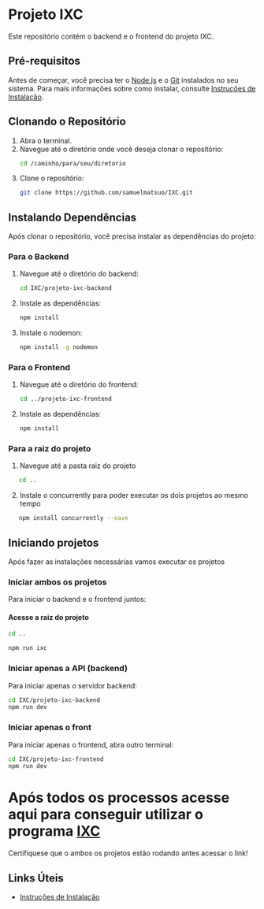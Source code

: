 # Projeto IXC

Este repositório contém o backend e o frontend do projeto IXC.

## Pré-requisitos

Antes de começar, você precisa ter o [Node.js](https://nodejs.org/) e o [Git](https://git-scm.com/) instalados no seu sistema. Para mais informações sobre como instalar, consulte [Instruções de Instalação](README_links.md).

## Clonando o Repositório

1. Abra o terminal.
2. Navegue até o diretório onde você deseja clonar o repositório:
   ```bash
   cd /caminho/para/seu/diretorio
   ```
3. Clone o repositório:
   ```bash
   git clone https://github.com/samuelmatsuo/IXC.git
   ```

## Instalando Dependências

Após clonar o repositório, você precisa instalar as dependências do projeto:

### Para o Backend

1. Navegue até o diretório do backend:
   ```bash
   cd IXC/projeto-ixc-backend
   ```
2. Instale as dependências:
   ```bash
   npm install
   ```
3. Instale o nodemon:
   ```bash
   npm install -g nodemon

### Para o Frontend

1. Navegue até o diretório do frontend:
   ```bash
   cd ../projeto-ixc-frontend
   ```
2. Instale as dependências:
   ```bash
   npm install
   ```
### Para a raiz do projeto
1. Navegue até a pasta raiz do projeto
```bash
   cd ..
  ```
2. Instale o concurrently para poder executar os dois projetos ao mesmo tempo
```bash
   npm install concurrently --save
   ```
## Iniciando projetos

Após fazer as instalações necessárias vamos executar os projetos

### Iniciar ambos os projetos
Para iniciar o backend e o frontend juntos:
#### Acesse a raiz do projeto 
```bash
cd ..
   ```
```bash
npm run ixc
   ```

### Iniciar apenas a API (backend)
Para iniciar apenas o servidor backend:

```bash
cd IXC/projeto-ixc-backend
npm run dev
```

### Iniciar apenas o front
Para iniciar apenas o frontend, abra outro terminal:

```bash
cd IXC/projeto-ixc-frontend
npm run dev
```

# Após todos os processos acesse aqui para conseguir utilizar o programa [IXC](http://localhost:3001/login)
Certifiquese que o ambos os projetos estão rodando antes acessar o link!
## Links Úteis

- [Instruções de Instalação](README_links.md)
